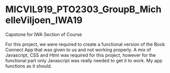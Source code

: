 # MICVIL919_PTO2303_GroupB_MichelleViljoen_IWA19
Capstone for IWA Section of Course

For this project, we were required to create a functional version of the Book Connect App that was given to us and not working properly. 
A mix of Javascript, CSS and Html was required for this project, however for the functional part only Javascript was really needed to get it to work. 
My app functions as it should. 
